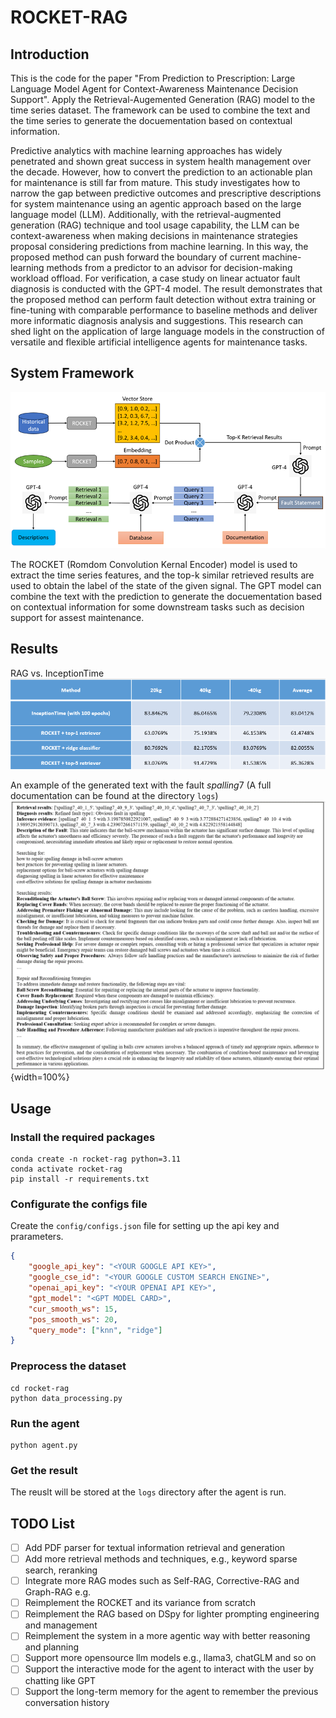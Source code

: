 # ROCKET-RAG

## Introduction

This is the code for the paper "From Prediction to Prescription: Large Language Model Agent for Context-Awareness Maintenance Decision Support". Apply the Retrieval-Augemented Generation (RAG) model to the time series dataset. The framework can be used to combine the text and the time series to generate the docuementation based on contextual information.

Predictive analytics with machine learning approaches has widely penetrated and shown great success in system health management over the decade. However, how to convert the prediction to an actionable plan for maintenance is still far from mature. This study investigates how to narrow the gap between predictive outcomes and prescriptive descriptions for system maintenance using an agentic approach based on the large language model (LLM). Additionally, with the retrieval-augmented generation (RAG) technique and tool usage capability, the LLM can be context-awareness when making decisions in maintenance strategies proposal considering predictions from machine learning. In this way, the proposed method can push forward the boundary of current machine-learning methods from a predictor to an advisor for decision-making workload offload. For verification, a case study on linear actuator fault diagnosis is conducted with the GPT-4 model. The result demonstrates that the proposed method can perform fault detection without extra training or fine-tuning with comparable performance to baseline methods and deliver more informatic diagnosis analysis and suggestions. This research can shed light on the application of large language models in the construction of versatile and flexible artificial intelligence agents for maintenance tasks.

## System Framework
![](assets/diagram_of_agent.png)

The ROCKET (Romdom Convolution Kernal Encoder) model is used to extract the time series features, and the top-k similar retrieved results are used to obtain the label of the state of the given signal. The GPT model can combine the text with the prediction to generate the docuementation based on contextual information for some downstream tasks such as decision support for assest maintenance.

## Results
RAG vs. InceptionTime
![](assets/retrieve_results.png)

An example of the generated text with the fault $spalling 7$ (A full documentation can be found at the directory `logs`)
![](assets/generate_documentation.png){width=100%}

## Usage

### Install the required packages

```shell
conda create -n rocket-rag python=3.11
conda activate rocket-rag
pip install -r requirements.txt
```

### Configurate the configs file

Create the `config/configs.json` file for setting up the api key and prarameters.
```json
{
    "google_api_key": "<YOUR GOOGLE API KEY>",
    "google_cse_id": "<YOUR GOOGLE CUSTOM SEARCH ENGINE>",
    "openai_api_key": "<YOUR OPENAI API KEY>",
    "gpt_model": "<GPT MODEL CARD>",
    "cur_smooth_ws": 15,
    "pos_smooth_ws": 20,
    "query_mode": ["knn", "ridge"]
}
```

### Preprocess the dataset

```shell
cd rocket-rag
python data_processing.py
```

### Run the agent

```shell
python agent.py
```

### Get the result
The reuslt will be stored at the `logs` directory after the agent is run.

## TODO List
- [ ] Add PDF parser for textual information retrieval and generation
- [ ] Add more retrieval methods and techniques, e.g., keyword sparse search, reranking
- [ ] Integrate more RAG modes such as Self-RAG, Corrective-RAG and Graph-RAG e.g.
- [ ] Reimplement the ROCKET and its variance from scratch
- [ ] Reimplement the RAG based on DSpy for lighter prompting engineering and management
- [ ] Reimplement the system in a more agentic way with better reasoning and planning 
- [ ] Support more opensource llm models e.g., llama3, chatGLM and so on
- [ ] Support the interactive mode for the agent to interact with the user by chatting like GPT
- [ ] Support the long-term memory for the agent to remember the previous conversation history
